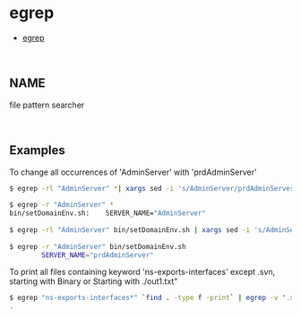 # egrep

- [egrep](https://man.freebsd.org/cgi/man.cgi)

<br>

## NAME

file pattern searcher

<br>

## Examples

To change all occurrences of 'AdminServer' with 'prdAdminServer'

```bash
$ egrep -rl "AdminServer" *| xargs sed -i 's/AdminServer/prdAdminServer/g' 
  
$ egrep -r "AdminServer" * 
bin/setDomainEnv.sh:    SERVER_NAME="AdminServer"  
 
$ egrep -rl "AdminServer" bin/setDomainEnv.sh | xargs sed -i 's/AdminServer/prdAdminServer/g' 
 
$ egrep -r "AdminServer" bin/setDomainEnv.sh 
        SERVER_NAME="prdAdminServer" 
```

To print all files containing keyword 'ns-exports-interfaces' except .svn, starting with Binary or Starting with ./out1.txt"

```bash
$ egrep "ns-exports-interfaces*" `find . -type f -print` | egrep -v ".svn|^Binary file|^./out1.txt"
.
```
